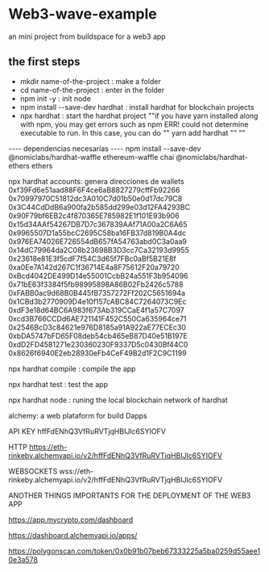 # Web3-wave-example
an mini project from buildspace for a web3 app

## the first steps
* mkdir name-of-the-project : make a folder
* cd name-of-the-project : enter in the folder
* npm init -y : init node
* npm install --save-dev hardhat : install hardhat for blockchain projects
* npx hardhat : start the hardhat project ""if you have yarn installed along with npm, you may get errors such as npm ERR! could not determine executable to run. In this case, you can do "" yarn add hardhat "" ""

---- dependencias necesarias ----
npm install --save-dev @nomiclabs/hardhat-waffle ethereum-waffle chai @nomiclabs/hardhat-ethers ethers

npx hardhat accounts: genera direcciones de wallets
0xf39Fd6e51aad88F6F4ce6aB8827279cffFb92266
0x70997970C51812dc3A010C7d01b50e0d17dc79C8
0x3C44CdDdB6a900fa2b585dd299e03d12FA4293BC
0x90F79bf6EB2c4f870365E785982E1f101E93b906
0x15d34AAf54267DB7D7c367839AAf71A00a2C6A65
0x9965507D1a55bcC2695C58ba16FB37d819B0A4dc
0x976EA74026E726554dB657fA54763abd0C3a0aa9
0x14dC79964da2C08b23698B3D3cc7Ca32193d9955
0x23618e81E3f5cdF7f54C3d65f7FBc0aBf5B21E8f
0xa0Ee7A142d267C1f36714E4a8F75612F20a79720
0xBcd4042DE499D14e55001CcbB24a551F3b954096
0x71bE63f3384f5fb98995898A86B02Fb2426c5788
0xFABB0ac9d68B0B445fB7357272Ff202C5651694a
0x1CBd3b2770909D4e10f157cABC84C7264073C9Ec
0xdF3e18d64BC6A983f673Ab319CCaE4f1a57C7097
0xcd3B766CCDd6AE721141F452C550Ca635964ce71
0x2546BcD3c84621e976D8185a91A922aE77ECEc30
0xbDA5747bFD65F08deb54cb465eB87D40e51B197E
0xdD2FD4581271e230360230F9337D5c0430Bf44C0
0x8626f6940E2eb28930eFb4CeF49B2d1F2C9C1199

npx hardhat compile : compile the app

npx hardhat test : test the app

npx hardhat node : runing the local blockchain network of hardhat 

alchemy: a web plataform for build Dapps

API KEY
hffFdENhQ3VfRuRVTjqHBIJlc6SYIOFV

HTTP
https://eth-rinkeby.alchemyapi.io/v2/hffFdENhQ3VfRuRVTjqHBIJlc6SYIOFV

WEBSOCKETS
wss://eth-rinkeby.alchemyapi.io/v2/hffFdENhQ3VfRuRVTjqHBIJlc6SYIOFV

ANOTHER THINGS IMPORTANTS FOR THE DEPLOYMENT OF THE WEB3 APP

https://app.mycrypto.com/dashboard

https://dashboard.alchemyapi.io/apps/

https://polygonscan.com/token/0x0b91b07beb67333225a5ba0259d55aee10e3a578